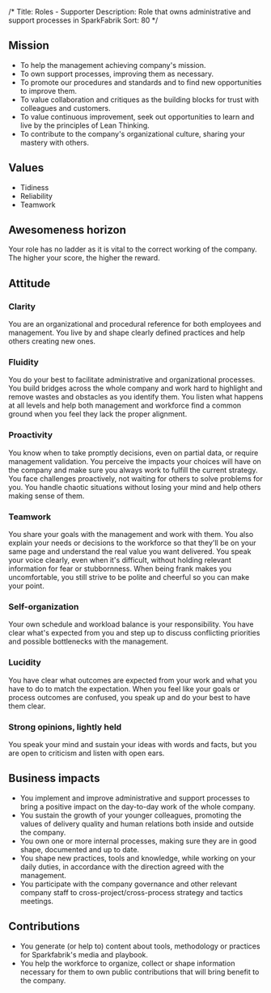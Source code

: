 /*
Title: Roles - Supporter
Description: Role that owns administrative and support processes in SparkFabrik
Sort: 80
*/

## Mission

* To help the management achieving company's mission.
* To own support processes, improving them as necessary.
* To promote our procedures and standards and to find new opportunities to improve them.
* To value collaboration and critiques as the building blocks for trust with colleagues and customers.
* To value continuous improvement, seek out opportunities to learn and live by the principles of Lean Thinking.
* To contribute to the company's organizational culture, sharing your mastery with others.

## Values

* Tidiness
* Reliability
* Teamwork

## Awesomeness horizon

Your role has no ladder as it is vital to the correct working of the company. The higher your score, the higher the reward.

## Attitude

### Clarity

You are an organizational and procedural reference for both employees and management. You live by and shape clearly defined practices and help others creating new ones.

### Fluidity

You do your best to facilitate administrative and organizational processes. You build bridges across the whole company and work hard to highlight and remove wastes and obstacles as you identify them. You listen what happens at all levels and help both management and workforce find a common ground when you feel they lack the proper alignment.

### Proactivity

You know when to take promptly decisions, even on partial data, or require management validation. You perceive the impacts your choices will have on the company and make sure you always work to fulfill the current strategy. You face challenges proactively, not waiting for others to solve problems for you. You handle chaotic situations without losing your mind and help others making sense of them.

### Teamwork

You share your goals with the management and work with them. You also explain your needs or decisions to the workforce so that they'll be on your same page and understand the real value you want delivered. You speak your voice clearly, even when it's difficult, without holding relevant information for fear or stubbornness. When being frank makes you uncomfortable, you still strive to be polite and cheerful so you can make your point.

### Self-organization

Your own schedule and workload balance is your responsibility. You have clear what's expected from you and step up to discuss conflicting priorities and possible bottlenecks with the management.

### Lucidity

You have clear what outcomes are expected from your work and what you have to do to match the expectation. When you feel like your goals or process outcomes are confused, you speak up and do your best to have them clear.

### Strong opinions, lightly held

You speak your mind and sustain your ideas with words and facts, but you are open to criticism and listen with open ears.

## Business impacts

* You implement and improve administrative and support processes to bring a positive impact on the day-to-day work of the whole company.
* You sustain the growth of your younger colleagues, promoting the values of delivery quality and human relations both inside and outside the company.
* You own one or more internal processes, making sure they are in good shape, documented and up to date.
* You shape new practices, tools and knowledge, while working on your daily duties, in accordance with the direction agreed with the management.
* You participate with the company governance and other relevant company staff to cross-project/cross-process strategy and tactics meetings.


## Contributions

* You generate (or help to) content about tools, methodology or practices for Sparkfabrik's media and playbook.
* You help the workforce to organize, collect or shape information necessary for them to own public contributions that will bring benefit to the company.